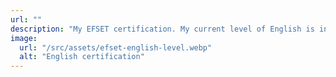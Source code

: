 ```yaml
---
url: ""
description: "My EFSET certification. My current level of English is intermediate"
image:
  url: "/src/assets/efset-english-level.webp"
  alt: "English certification"
---
```

